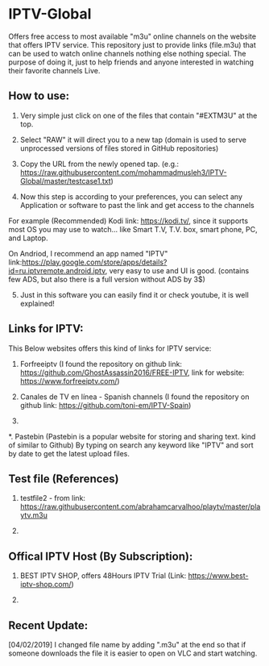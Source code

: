 # IPTV-Global
Offers free access to most available "m3u" online channels on the website that offers IPTV service.
This repository just to provide links (file.m3u) that can be used to watch online channels nothing else nothing special.
The purpose of doing it, just to help friends and anyone interested in watching their favorite channels Live. 

How to use: 
-----------
  1. Very simple just click on one of the files that contain "#EXTM3U" at the top.
  
  2. Select "RAW" it will direct you to a new tap (domain is used to serve unprocessed versions of files stored in GitHub repositories)
 
  3. Copy the URL from the newly  opened tap. (e.g.: https://raw.githubusercontent.com/mohammadmusleh3/IPTV-Global/master/testcase1.txt)
  
  4. Now this step is according to your preferences, you can select any Application or software to past the link and get access to the channels
  
   For example (Recommended) Kodi link: https://kodi.tv/, since it supports most OS you may use to watch... like Smart T.V, T.V. box, smart phone, PC, and Laptop.
   
   On Andriod, I recommend an app named "IPTV" link:https://play.google.com/store/apps/details?id=ru.iptvremote.android.iptv, very easy to use and UI is good. (contains few ADS, but also there is a full version without ADS by 3$)
    
  5. Just in this software you can easily find it or check youtube, it is well explained!

Links for IPTV:
---------------
This Below websites offers this kind of links for IPTV service:

1. Forfreeiptv (I found the repository on github link: https://github.com/GhostAssassin2016/FREE-IPTV, link for website: https://www.forfreeiptv.com/)

2. Canales de TV en línea - Spanish channels (I found the repository on github link: https://github.com/toni-em/IPTV-Spain)

3.
  
*. Pastebin (Pastebin is a popular website for storing and sharing text. kind of similar to Github)
  By typing on search any keyword like "IPTV" and sort by date to get the latest upload files.


Test file (References) 
----------------------
1. testfile2 - from link: https://raw.githubusercontent.com/abrahamcarvalhoo/playtv/master/playtv.m3u

2.

Offical IPTV Host (By Subscription):
------------------------------------
1. BEST IPTV SHOP, offers 48Hours IPTV Trial (Link: https://www.best-iptv-shop.com/)

2.

Recent Update: 
---------------
[04/02/2019] I changed file name by adding ".m3u" at the end so that if someone downloads the file it is easier to open on VLC and start watching. 
